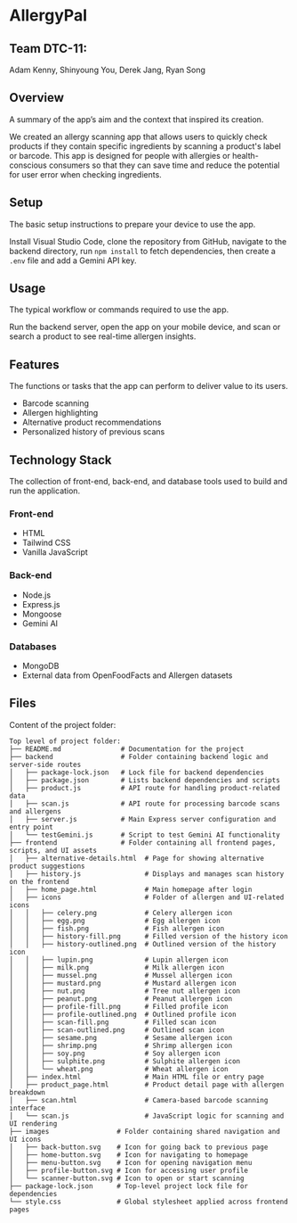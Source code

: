 # AllergyPal

## Team DTC-11:

Adam Kenny, Shinyoung You, Derek Jang, Ryan Song

## Overview

A summary of the app’s aim and the context that inspired its creation.

We created an allergy scanning app that allows users to quickly check products if they contain specific ingredients by scanning a product's label or barcode. This app is designed for people with allergies or health-conscious consumers so that they can save time and reduce the potential for user error when checking ingredients.

## Setup

The basic setup instructions to prepare your device to use the app.

Install Visual Studio Code, clone the repository from GitHub, navigate to the backend directory, run `npm install` to fetch dependencies, then create a `.env` file and add a Gemini API key.

## Usage

The typical workflow or commands required to use the app.

Run the backend server, open the app on your mobile device, and scan or search a product to see real-time allergen insights.

## Features

The functions or tasks that the app can perform to deliver value to its users.

- Barcode scanning
- Allergen highlighting
- Alternative product recommendations
- Personalized history of previous scans

## Technology Stack

The collection of front-end, back-end, and database tools used to build and run the application.

### Front-end

- HTML
- Tailwind CSS
- Vanilla JavaScript

### Back-end

- Node.js
- Express.js
- Mongoose
- Gemini AI

### Databases

- MongoDB
- External data from OpenFoodFacts and Allergen datasets

## Files

Content of the project folder:

```
Top level of project folder:
├── README.md               # Documentation for the project
├── backend                 # Folder containing backend logic and server-side routes
│   ├── package-lock.json   # Lock file for backend dependencies
│   ├── package.json        # Lists backend dependencies and scripts
│   ├── product.js          # API route for handling product-related data
│   ├── scan.js             # API route for processing barcode scans and allergens
│   ├── server.js           # Main Express server configuration and entry point
│   └── testGemini.js       # Script to test Gemini AI functionality
├── frontend                # Folder containing all frontend pages, scripts, and UI assets
│   ├── alternative-details.html  # Page for showing alternative product suggestions
│   ├── history.js                # Displays and manages scan history on the frontend
│   ├── home_page.html            # Main homepage after login
│   ├── icons                     # Folder of allergen and UI-related icons
│   │   ├── celery.png            # Celery allergen icon
│   │   ├── egg.png               # Egg allergen icon
│   │   ├── fish.png              # Fish allergen icon
│   │   ├── history-fill.png      # Filled version of the history icon
│   │   ├── history-outlined.png  # Outlined version of the history icon
│   │   ├── lupin.png             # Lupin allergen icon
│   │   ├── milk.png              # Milk allergen icon
│   │   ├── mussel.png            # Mussel allergen icon
│   │   ├── mustard.png           # Mustard allergen icon
│   │   ├── nut.png               # Tree nut allergen icon
│   │   ├── peanut.png            # Peanut allergen icon
│   │   ├── profile-fill.png      # Filled profile icon
│   │   ├── profile-outlined.png  # Outlined profile icon
│   │   ├── scan-fill.png         # Filled scan icon
│   │   ├── scan-outlined.png     # Outlined scan icon
│   │   ├── sesame.png            # Sesame allergen icon
│   │   ├── shrimp.png            # Shrimp allergen icon
│   │   ├── soy.png               # Soy allergen icon
│   │   ├── sulphite.png          # Sulphite allergen icon
│   │   └── wheat.png             # Wheat allergen icon
│   ├── index.html                # Main HTML file or entry page
│   ├── product_page.html         # Product detail page with allergen breakdown
│   ├── scan.html                 # Camera-based barcode scanning interface
│   └── scan.js                   # JavaScript logic for scanning and UI rendering
├── images                 # Folder containing shared navigation and UI icons
│   ├── back-button.svg    # Icon for going back to previous page
│   ├── home-button.svg    # Icon for navigating to homepage
│   ├── menu-button.svg    # Icon for opening navigation menu
│   ├── profile-button.svg # Icon for accessing user profile
│   └── scanner-button.svg # Icon to open or start scanning
├── package-lock.json      # Top-level project lock file for dependencies
└── style.css              # Global stylesheet applied across frontend pages

